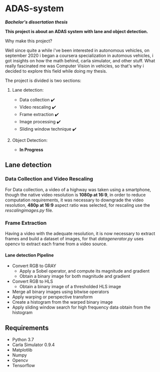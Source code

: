# ADAS-system
***Bachelor's dissertation thesis***

**This project is about an ADAS system with lane and object detection.**

Why make this project?

Well since quite a while i've been interested in autonomous vehicles, on september 2020 i began a coursera specialization in automous vehicles, i got insights on how the math behind, carla simulator, and other stuff. What really fascinated me was Computer Vision in vehicles, so that's why i decided to explore this field while doing my thesis.

The project is divided is two sections:
  
  1. Lane detection:
  
      - Data collection ✔️
      - Video rescaling ✔️
      - Frame extraction ✔️
      - Image processing ✔️
      - Sliding window technique ✔️
      
  2. Object Detection:
      - **In Progress**


## Lane detection
### Data Collection and Video Rescaling
For Data collection, a video of a highway was taken using a smartphone, though the native video resolution is **1080p at 16:9**, in order to reduce 
computation requirements, it was necessary to downgrade the video resolution, **480p at 16:9** aspect ratio was selected, for rescaling use the  *rescalingimages.py* file.

### Frame Extraction
Having a video with the adequate resolution, it is now necessary to extract frames and build a dataset of images, for that *datagenerator.py* uses opencv to extract each frame from a video source.



#### Lane detection Pipeline

- Convert RGB to GRAY
  - Apply a Sobel operator, and compute its magnitude and gradient
  - Obtain a binary image for both magnitude and gradient
- Convert RGB to HLS
  - Obtain a binary image of a thresholded HLS image
- Merge all binary images using bitwise operators
- Apply warping or perspective transform
- Create a histogram from the warped binary image
- Apply sliding window search for high frequency data obtain from the histogram

## Requirements
- Python 3.7
- Carla Simulator 0.9.4
- Matplotlib
- Numpy
- Opencv 
- Tensorflow
